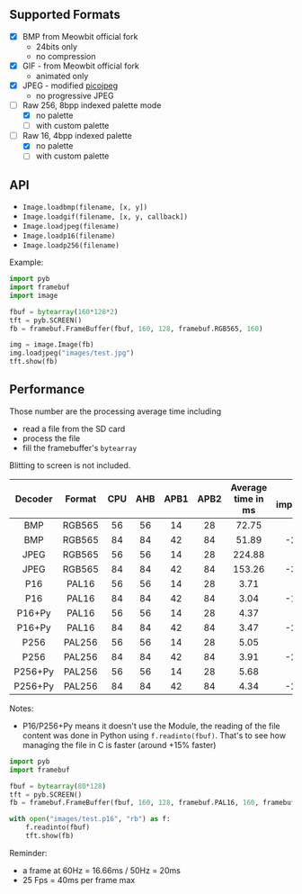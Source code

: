 ## Supported Formats
 - [x] BMP from Meowbit official fork
   - 24bits only
   - no compression
 - [x] GIF - from Meowbit official fork
   - animated only
 - [x] JPEG - modified [picojpeg](https://github.com/PrometheanDesign/picojpeg/tree/master/test)
   - no progressive JPEG
 - [ ] Raw 256, 8bpp indexed palette mode
   - [x] no palette
   - [ ] with custom palette
 - [ ] Raw 16, 4bpp indexed palette 
   - [x] no palette
   - [ ] with custom palette

## API

 - `Image.loadbmp(filename, [x, y])`
 - `Image.loadgif(filename, [x, y, callback])`
 - `Image.loadjpeg(filename)`
 - `Image.loadp16(filename)`
 - `Image.loadp256(filename)`

Example:
````python
import pyb
import framebuf
import image

fbuf = bytearray(160*128*2)
tft = pyb.SCREEN()
fb = framebuf.FrameBuffer(fbuf, 160, 128, framebuf.RGB565, 160)

img = image.Image(fb)
img.loadjpeg("images/test.jpg")
tft.show(fb)
````

## Performance

Those number are the processing average time including
- read a file from the SD card
- process the file
- fill the framebuffer's `bytearray`

Blitting to screen is not included.

| Decoder | Format | CPU | AHB | APB1 | APB2 | Average time in ms | Freq improvement |
|:-------:|:------:|:---:|:---:|:----:|:----:|:------------------:|:----------------:|
|   BMP   | RGB565 |  56 |  56 |  14  |  28  |        72.75       |                  |
|   BMP   | RGB565 |  84 |  84 |  42  |  84  |        51.89       |      -28.68%     |
|   JPEG  | RGB565 |  56 |  56 |  14  |  28  |       224.88       |                  |
|   JPEG  | RGB565 |  84 |  84 |  42  |  84  |       153.26       |      -31.85%     |
|   P16   |  PAL16 |  56 |  56 |  14  |  28  |        3.71        |                  |
|   P16   |  PAL16 |  84 |  84 |  42  |  84  |        3.04        |      -18.10%     |
|  P16+Py |  PAL16 |  56 |  56 |  14  |  28  |        4.37        |                  |
|  P16+Py |  PAL16 |  84 |  84 |  42  |  84  |        3.47        |      -20.58%     |
|   P256  | PAL256 |  56 |  56 |  14  |  28  |        5.05        |                  |
|   P256  | PAL256 |  84 |  84 |  42  |  84  |        3.91        |      -22.47%     |
| P256+Py | PAL256 |  56 |  56 |  14  |  28  |        5.68        |                  |
| P256+Py | PAL256 |  84 |  84 |  42  |  84  |        4.34        |      -23.64%     |

Notes:
 - P16/P256+Py means it doesn't use the Module, the reading of the file content was done in Python using `f.readinto(fbuf)`. That's to see how managing the file in C is faster (around +15% faster)

````python
import pyb
import framebuf

fbuf = bytearray(80*128)
tft = pyb.SCREEN()
fb = framebuf.FrameBuffer(fbuf, 160, 128, framebuf.PAL16, 160, framebuf.PAL16_C64)

with open("images/test.p16", "rb") as f:
    f.readinto(fbuf)
    tft.show(fb)
````


Reminder: 
 - a frame at 60Hz = 16.66ms / 50Hz = 20ms
 - 25 Fps = 40ms per frame max
